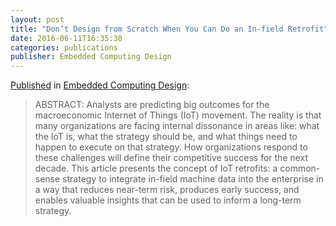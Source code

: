```yaml
---
layout: post
title: "Don’t Design from Scratch When You Can Do an In-field Retrofit"
date: 2016-06-11T16:35:38
categories: publications
publisher: Embedded Computing Design
---
```


[Published][ln1] in [Embedded Computing Design][ln2]:

> ABSTRACT: Analysts are predicting big outcomes for the macroeconomic Internet of Things (IoT) movement. The reality is that many organizations are facing internal dissonance in areas like: what the IoT is, what the strategy should be, and what things need to happen to execute on that strategy. How organizations respond to these challenges will define their competitive success for the next decade. This article presents the concept of IoT retrofits: a common-sense strategy to integrate in-field machine data into the enterprise in a way that reduces near-term risk, produces early success, and enables valuable insights that can be used to inform a long-term strategy.

[ln1]: http://embedded-computing.com/guest-blogs/dont-design-from-scratch-when-you-can-do-an-in-field-retrofit/
[ln2]: http://embedded-computing.com/

